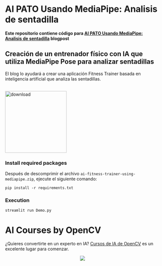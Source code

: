 # AI PATO Usando MediaPipe: Analisis de sentadilla

**Este repositorio contiene código para [AI PATO Usando MediaPipe: Analisis de sentadilla](https://learnopencv.com/ai-fitness-trainer-using-mediapipe/) blogpost**

## Creación de un entrenador físico con IA que utiliza MediaPipe Pose para analizar sentadillas

El blog lo ayudará a crear una aplicación Fitness Trainer basada en inteligencia artificial que analiza las sentadillas. <br> <br> 

[<img src="https://learnopencv.com/wp-content/uploads/2022/07/download-button-e1657285155454.png" alt="download" width="200">](https://www.dropbox.com/scl/fo/zzzj97nb0qfvp6y5bb4i1/h?dl=1&rlkey=kocz4scgphsgt88xy9k6vktxx)



### Install required packages

Después de descomprimir el archivo `ai-fitness-trainer-using-mediapipe.zip`, ejecute el siguiente comando:
```
pip install -r requirements.txt
```

### Execution

```
streamlit run Demo.py
```

# AI Courses by OpenCV

¿Quieres convertirte en un experto en IA? [Cursos de IA de OpenCV](https://opencv.org/courses/) es un excelente lugar para comenzar. 

<a href="https://opencv.org/courses/">
<p align="center"> 
<img src="https://www.learnopencv.com/wp-content/uploads/2020/04/AI-Courses-By-OpenCV-Github.png">
</p>
</a>
